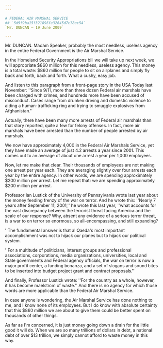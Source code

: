 ```yaml
---
---

# FEDERAL AIR MARSHAL SERVICE
## `5d9f9ba15f321896fe32645d7c78ec54`
`Mr. DUNCAN — 19 June 2009`

---
```



Mr. DUNCAN. Madam Speaker, probably the most needless, useless agency 
in the entire Federal Government is the Air Marshal Service.

In the Homeland Security Appropriations bill we will take up next 
week, we will appropriate $860 million for this needless, useless 
agency. This money is a total waste: $860 million for people to sit on 
airplanes and simply fly back and forth, back and forth. What a cushy, 
easy job.

And listen to this paragraph from a front-page story in the USA Today 
last November: ''Since 9/11, more than three dozen Federal air marshals 
have been charged with crimes, and hundreds more have been accused of 
misconduct. Cases range from drunken driving and domestic violence to 
aiding a human-trafficking ring and trying to smuggle explosives from 
Afghanistan.''

Actually, there have been many more arrests of Federal air marshals 
than that story reported, quite a few for felony offenses. In fact, 
more air marshals have been arrested than the number of people arrested 
by air marshals.

We now have approximately 4,000 in the Federal Air Marshals Service, 
yet they have made an average of just 4.2 arrests a year since 2001. 
This comes out to an average of about one arrest a year per 1,000 
employees.

Now, let me make that clear. Their thousands of employees are not 
making one arrest per year each. They are averaging slightly over four 
arrests each year by the entire agency. In other words, we are spending 
approximately $200 million per arrest. Let me repeat that: we are 
spending approximately $200 million per arrest.

Professor Ian Lustick of the University of Pennsylvania wrote last 
year about the money feeding frenzy of the war on terror. And he wrote 
this: ''Nearly 7 years after September 11, 2001,'' he wrote this last 
year, ''what accounts for the vast discrepancy between the terrorist 
threat facing America and the scale of our response? Why, absent any 
evidence of a serious terror threat, is a war to on terror so enormous, 
so all-encompassing, and still expanding?

''The fundamental answer is that al Qaeda's most important 
accomplishment was not to hijack our planes but to hijack our political 
system.

''For a multitude of politicians, interest groups and professional 
associations, corporations, media organizations, universities, local 
and State governments and Federal agency officials, the war on terror 
is now a major profit center, a funding bonanza, and a set of slogans 
and sound bites to be inserted into budget project grant and contract 
proposals.''

And finally, Professor Lustick wrote: ''For the country as a whole, 
however, it has become maelstrom of waste.'' And there is no agency for 
which those words are more applicable than the Federal Air Marshal 
Service.

In case anyone is wondering, the Air Marshal Service has done nothing 
to me, and I know none of its employees. But I do know with absolute 
certainty that this $860 million we are about to give them could be 
better spent on thousands of other things.

As far as I'm concerned, it is just money going down a drain for the 
little good it will do. When we are so many trillions of dollars in 
debt, a national debt of over $13 trillion, we simply cannot afford to 
waste money in this way.
